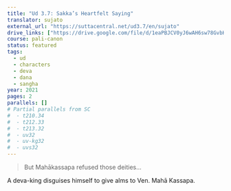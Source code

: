 ```yaml
---
title: "Ud 3.7: Sakka’s Heartfelt Saying"
translator: sujato
external_url: "https://suttacentral.net/ud3.7/en/sujato"
drive_links: ["https://drive.google.com/file/d/1eaPBJCV0yJ6wAH6sw78GvbH3-l1WCa9W/view?usp=drivesdk"]
course: pali-canon
status: featured
tags:
  - ud
  - characters
  - deva
  - dana
  - sangha
year: 2021
pages: 2
parallels: []
# Partial parallels from SC
#  - t210.34
#  - t212.33
#  - t213.32
#  - uv32
#  - uv-kg32
#  - uvs32
---
```


> But Mahākassapa refused those deities...

A deva-king disguises himself to give alms to Ven. Mahā Kassapa.

